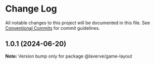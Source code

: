 # Change Log

All notable changes to this project will be documented in this file.
See [Conventional Commits](https://conventionalcommits.org) for commit guidelines.

## 1.0.1 (2024-06-20)

**Note:** Version bump only for package @laverve/game-layout
